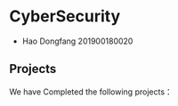 # CyberSecurity
- Hao Dongfang 201900180020


## Projects
We have Completed the following projects：

